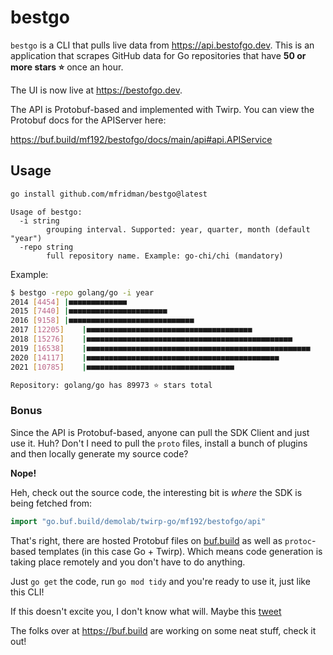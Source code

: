 # bestgo

`bestgo` is a CLI that pulls live data from https://api.bestofgo.dev. This is an application that scrapes GitHub data for Go repositories that have **50 or more stars ⭐️** once an hour.

The UI is now live at https://bestofgo.dev.

The API is Protobuf-based and implemented with Twirp. You can view the Protobuf docs for the APIServer here:

https://buf.build/mf192/bestofgo/docs/main/api#api.APIService

## Usage 

```bash
go install github.com/mfridman/bestgo@latest
```

```
Usage of bestgo:
  -i string
        grouping interval. Supported: year, quarter, month (default "year")
  -repo string
        full repository name. Example: go-chi/chi (mandatory)
```

Example:

```bash
$ bestgo -repo golang/go -i year
2014 [4454]	|■■■■■■■■■■■■■
2015 [7440]	|■■■■■■■■■■■■■■■■■■■■■■
2016 [9158]	|■■■■■■■■■■■■■■■■■■■■■■■■■■■■
2017 [12205]	|■■■■■■■■■■■■■■■■■■■■■■■■■■■■■■■■■■■■■
2018 [15276]	|■■■■■■■■■■■■■■■■■■■■■■■■■■■■■■■■■■■■■■■■■■■■■■
2019 [16538]	|■■■■■■■■■■■■■■■■■■■■■■■■■■■■■■■■■■■■■■■■■■■■■■■■■■
2020 [14117]	|■■■■■■■■■■■■■■■■■■■■■■■■■■■■■■■■■■■■■■■■■■■
2021 [10785]	|■■■■■■■■■■■■■■■■■■■■■■■■■■■■■■■■■

Repository: golang/go has 89973 ⭐️ stars total
```

### Bonus

Since the API is Protobuf-based, anyone can pull the SDK Client and just use it. Huh? Don't I need to pull the `proto` files, install a bunch of plugins and then locally generate my source code?

**Nope!**

Heh, check out the source code, the interesting bit is *where* the SDK is being fetched from:

```go
import "go.buf.build/demolab/twirp-go/mf192/bestofgo/api"
```

That's right, there are hosted Protobuf files on [buf.build](https://buf.build) as well as `protoc`-based templates (in this case Go + Twirp). Which means code generation is taking place remotely and you don't have to do anything. 

Just `go get` the code, run `go mod tidy` and you're ready to use it, just like this CLI!

If this doesn't excite you, I don't know what will. Maybe this [tweet](https://twitter.com/_mfridman/status/1426677430320783364)

The folks over at https://buf.build are working on some neat stuff, check it out!
